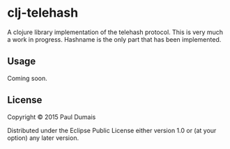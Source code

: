 # clj-telehash

A clojure library implementation of the telehash protocol. This is very much a
work in progress. Hashname is the only part that has been implemented.

## Usage

Coming soon.

## License

Copyright © 2015 Paul Dumais

Distributed under the Eclipse Public License either version 1.0 or (at
your option) any later version.
